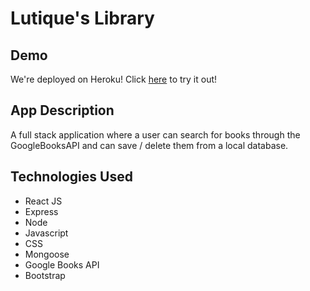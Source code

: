 # Lutique's Library
## Demo
We're deployed on Heroku! Click <a href="">here</a> to try it out!
## App Description
A full stack application where a user can search for books through the GoogleBooksAPI and can save / delete them from a local database. 

## Technologies Used
- React JS 
- Express
- Node 
- Javascript 
- CSS
- Mongoose
- Google Books API
- Bootstrap
